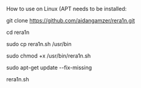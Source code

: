 How to use on Linux (APT needs to be installed:

git clone https://github.com/aidangamzer/rera1n.git

cd rera1n

sudo cp rera1n.sh /usr/bin

sudo chmod +x /usr/bin/rera1n.sh

sudo apt-get update --fix-missing

rera1n.sh
